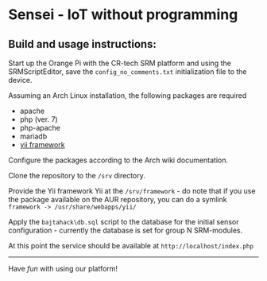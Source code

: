 
# Sensei - IoT without programming

## Build and usage instructions:

Start up the Orange Pi with the CR-tech SRM platform and using the SRMScriptEditor, save the `config_no_comments.txt` initialization file to the device.

Assuming an Arch Linux installation, the following packages are required
* apache
* php (ver. 7)
* php-apache
* mariadb
* [yii framework](http://www.yiiframework.com/)

Configure the packages according to the Arch wiki documentation.

Clone the repository to the `/srv` directory.

Provide the Yii framework Yii at the `/srv/framework` - do note that if you use the package available on the AUR repository, you can do a symlink `framework -> /usr/share/webapps/yii/`

Apply the `bajtahack\db.sql` script to the database for the initial sensor configuration - currently the database is set for group N SRM-modules.

At this point the service should be available at `http://localhost/index.php`

---

Have *fun* with using our platform!